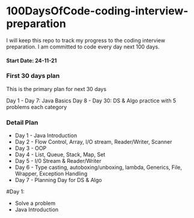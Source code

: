 # 100DaysOfCode-coding-interview-preparation
I will keep this repo to track my progress to the coding interview preparation. I am committed to code every day next 100 days.

#### Start Date: 24-11-21

### First 30 days plan
This is the primary plan for next 30 days

Day 1 - Day 7: Java Basics
Day 8 - Day 30: DS & Algo practice with 5 problems each category

### Detail Plan
- Day 1 - Java Introduction
- Day 2 - Flow Control, Array, I/O stream, Reader/Writer, Scanner
- Day 3 - OOP
- Day 4 - List, Queue, Stack, Map, Set
- Day 5 - I/0 Stream & Reader/Writer
- Day 6 - Type casting, autoboxing/unboxing, lambda, Generics, File, Wrapper, Exception Handling
- Day 7 - Planning Day for DS & Algo


#Day 1:
- Solve a problem
- Java Introduction
